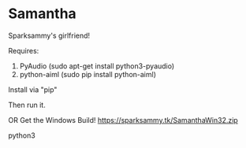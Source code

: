 # Samantha

Sparksammy's girlfriend!

Requires:

1. PyAudio (sudo apt-get install python3-pyaudio)
2. python-aiml (sudo pip install python-aiml)

Install via "pip"

Then run it.

OR Get the Windows Build!
https://sparksammy.tk/SamanthaWin32.zip

python3
